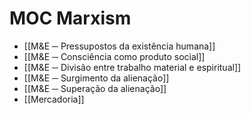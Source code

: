 # MOC Marxism
- [[M&E ─ Pressupostos da existência humana]]
- [[M&E ─ Consciência como produto social]]
- [[M&E ─ Divisão entre trabalho material e espiritual]]
- [[M&E ─ Surgimento da alienação]]
- [[M&E ─ Superação da alienação]]
- [[Mercadoria]]